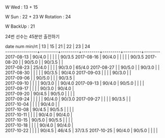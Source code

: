 W Wed      : 13 + 15

W Sun      : 22 + 23
W Rotation :      24

W BackUp   : 21

24번 선수는 45분만 출전하기

date num min/rt |    13   |    15   |    21   |    22   |    23   |    24  
----------------+---------+---------+---------+---------+---------+--------
2017-08-13      |  90/4.0 |         |         |         |         |  90/3.5
2017-08-16      |  90/4.0 |         |         |         |         |  90/3.5
2017-08-20      |         |  90/5.0 |         |  90/3.5 |         |        
2017-08-23      |  25/4.0 |         |         |         |  90/3.0 |  65/4.0
2017-08-27      |         |  90/5.0 |         |  90/3.0 |         |        
2017-08-30      |         |         |         |         |  90/3.5 |  90/4.0
2017-09-03      |         |         |         |  90/3.0 |         |        
2017-09-06      |         |  90/5.0 |         |         |  90/3.5 |        
2017-09-10      |         |         |         |  90/3.0 |         |  90/4.0
2017-09-13      |  90/4.0 |  90/5.0 |         |         |         |        
2017-09-17      |         |         |         |  90/3.0 |  90/4.0 |        
2017-09-20      |  90/4.5 |  90/5.0 |         |         |         |        
2017-09-24      |         |         |         |         |  90/4.0 |  90/3.0
2017-09-27      |         |         |         |  90/3.5 |         |        
2017-10-04      |         |         |         |  90/4.0 |         |        
2017-10-08      |  90/4.5 |  90/5.5 |         |         |         |        
2017-10-11      |         |         |         |  90/4.0 |  90/4.0 |        
2017-10-15      |  90/5.0 |  90/5.5 |         |         |         |        
2017-10-18      |         |         |         |  90/4.0 |  90/4.0 |        
2017-10-22      |         |         |         |  90/4.5 |  46/4.5 |  37/3.5
2017-10-25      |  90/4.0 |  90/5.0 |         |         |         |        

